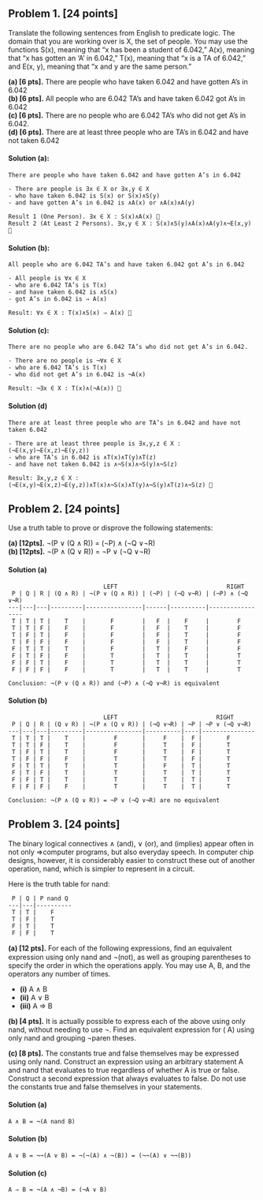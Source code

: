 ## Problem 1. [24 points]
Translate the following sentences from English to predicate logic. The domain that you are
working over is X, the set of people. You may use the functions S(x), meaning that “x has
been a student of 6.042,” A(x), meaning that “x has gotten an ‘A’ in 6.042,” T(x), meaning
that “x is a TA of 6.042,” and E(x, y), meaning that “x and y are the same person.”


__(a) [6 pts].__ There are people who have taken 6.042 and have gotten A’s in 6.042<br/>
__(b) [6 pts].__ All people who are 6.042 TA’s and have taken 6.042 got A’s in 6.042<br/>
__(c) [6 pts].__ There are no people who are 6.042 TA’s who did not get A’s in 6.042.<br/>
__(d) [6 pts].__ There are at least three people who are TA’s in 6.042 and have not taken 6.042

#### Solution (a):
```
There are people who have taken 6.042 and have gotten A’s in 6.042

- There are people is ∃x ∈ X or ∃x,y ∈ X
- who have taken 6.042 is S(x) or S(x)∧S(y)
- and have gotten A’s in 6.042 is ∧A(x) or ∧A(x)∧A(y)

Result 1 (One Person). ∃x ∈ X : S(x)∧A(x) 
Result 2 (At Least 2 Persons). ∃x,y ∈ X : S(x)∧S(y)∧A(x)∧A(y)∧¬E(x,y) 
```

#### Solution (b):
```
All people who are 6.042 TA’s and have taken 6.042 got A’s in 6.042

- All people is ∀x ∈ X
- who are 6.042 TA’s is T(x)
- and have taken 6.042 is ∧S(x)
- got A’s in 6.042 is ⇒ A(x)

Result: ∀x ∈ X : T(x)∧S(x) ⇒ A(x) 
```

#### Solution (c):
```
There are no people who are 6.042 TA’s who did not get A’s in 6.042. 

- There are no people is ¬∀x ∈ X
- who are 6.042 TA’s is T(x)
- who did not get A’s in 6.042 is ¬A(x)

Result: ¬∃x ∈ X : T(x)∧(¬A(x)) 
```

#### Solution (d)
```
There are at least three people who are TA’s in 6.042 and have not taken 6.042

- There are at least three people is ∃x,y,z ∈ X : (¬E(x,y)¬E(x,z)¬E(y,z))
- who are TA’s in 6.042 is ∧T(x)∧T(y)∧T(z)
- and have not taken 6.042 is ∧¬S(x)∧¬S(y)∧¬S(z)

Result: ∃x,y,z ∈ X : (¬E(x,y)¬E(x,z)¬E(y,z))∧T(x)∧¬S(x)∧T(y)∧¬S(y)∧T(z)∧¬S(z) 
```

## Problem 2. [24 points]
Use a truth table to prove or disprove the following statements: 

__(a) [12pts].__ ¬(P ∨ (Q ∧ R)) = (¬P) ∧ (¬Q ∨¬R)<br/>
__(b) [12pts].__ ¬(P ∧ (Q ∨ R)) = ¬P ∨ (¬Q ∨¬R)

#### Solution (a)
```
                           LEFT                               RIGHT
 P | Q | R | (Q ∧ R) | ¬(P ∨ (Q ∧ R)) | (¬P) | (¬Q ∨¬R) | (¬P) ∧ (¬Q ∨¬R) 
---|---|---|---------|----------------|------|----------|-----------------
 T | T | T |    T    |       F        |   F  |    F     |        F        
 T | T | F |    F    |       F        |   F  |    T     |        F        
 T | F | T |    F    |       F        |   F  |    T     |        F        
 T | F | F |    F    |       F        |   F  |    T     |        F        
 F | T | T |    T    |       F        |   T  |    F     |        F        
 F | T | F |    F    |       T        |   T  |    T     |        T        
 F | F | T |    F    |       T        |   T  |    T     |        T        
 F | F | F |    F    |       T        |   T  |    T     |        T        

Conclusion: ¬(P ∨ (Q ∧ R)) and (¬P) ∧ (¬Q ∨¬R) is equivalent
```

#### Solution (b)
```
                           LEFT                            RIGHT
 P | Q | R | (Q ∨ R) | ¬(P ∧ (Q ∨ R)) | (¬Q ∨¬R) | ¬P | ¬P ∨ (¬Q ∨¬R) 
---|---|---|---------|----------------|----------|----|---------------
 T | T | T |    T    |        F       |     F    |  F |       F       
 T | T | F |    T    |        F       |     T    |  F |       T       
 T | F | T |    T    |        F       |     T    |  F |       T       
 T | F | F |    F    |        T       |     T    |  F |       T       
 F | T | T |    T    |        T       |     F    |  T |       T       
 F | T | F |    T    |        T       |     T    |  T |       T       
 F | F | T |    T    |        T       |     T    |  T |       T       
 F | F | F |    F    |        T       |     T    |  T |       T       

Conclusion: ¬(P ∧ (Q ∨ R)) = ¬P ∨ (¬Q ∨¬R) are no equivalent
```

## Problem 3. [24 points]
The binary logical connectives ∧ (and), ∨ (or), and (implies) appear often in not only ⇒computer programs, but also everyday speech. In computer chip designs, however, it is considerably easier to construct these out of another operation, nand, which is simpler to represent in a circuit. 

Here is the truth table for nand: 
```
 P | Q | P nand Q 
---|---|----------
 T | T |    F    
 T | F |    T
 F | T |    T
 F | F |    T
 ```

 __(a) [12 pts].__ For each of the following expressions, ﬁnd an equivalent expression using only nand and ¬(not), as well as grouping parentheses to specify the order in which the operations apply. You may use A, B, and the operators any number of times.

* __(i)__ A ∧ B <br/>
* __(ii)__ A ∨ B <br/>
* __(iii)__ A ⇒ B

__(b) [4 pts].__ It is actually possible to express each of the above using only nand, without needing to use ¬. Find an equivalent expression for ( A) using only nand and grouping ¬paren theses. 

__(c) [8 pts].__ The constants true and false themselves may be expressed using only nand. Construct an expression using an arbitrary statement A and nand that evaluates to true regardless of whether A is true or false. Construct a second expression that always evaluates to false. Do not use the constants true and false themselves in your statements.

#### Solution (a)
```
A ∧ B = ¬(A nand B)
```

#### Solution (b)
```
A ∨ B = ¬¬(A ∨ B) = ¬(¬(A) ∧ ¬(B)) = (¬¬(A) ∨ ¬¬(B))
```

#### Solution (c)
```
A ⇒ B = ¬(A ∧ ¬B) = (¬A ∨ B)
```